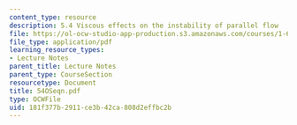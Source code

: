```yaml
---
content_type: resource
description: 5.4 Viscous effects on the instability of parallel flow
file: https://ol-ocw-studio-app-production.s3.amazonaws.com/courses/1-63-advanced-fluid-dynamics-of-the-environment-fall-2002/181f377b2911ce3b42ca808d2effbc2b_54OSeqn.pdf
file_type: application/pdf
learning_resource_types:
- Lecture Notes
parent_title: Lecture Notes
parent_type: CourseSection
resourcetype: Document
title: 54OSeqn.pdf
type: OCWFile
uid: 181f377b-2911-ce3b-42ca-808d2effbc2b
---
```

